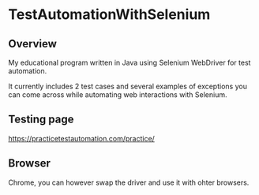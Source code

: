 # TestAutomationWithSelenium

## Overview
My educational program written in Java using Selenium WebDriver for test automation.

It currently includes 2 test cases and several examples of exceptions you can come across while automating web interactions with Selenium.

## Testing page
https://practicetestautomation.com/practice/

## Browser
Chrome, you can however swap the driver and use it with ohter browsers.
